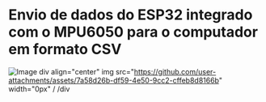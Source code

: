 # Envio de dados do ESP32 integrado com o MPU6050 para o computador em formato CSV

![Image](https://github.com/user-attachments/assets/7a58d26b-df59-4e50-9cc2-cffeb8d8166b)
div align="center"
img src="https://github.com/user-attachments/assets/7a58d26b-df59-4e50-9cc2-cffeb8d8166b" width="0px" /
/div
